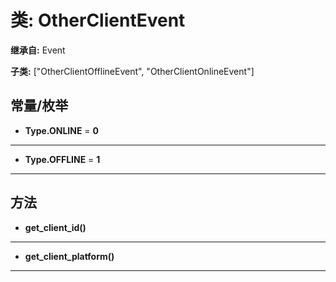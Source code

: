 # 类: OtherClientEvent  
  
**继承自:** Event  
  
**子类:** ["OtherClientOfflineEvent", "OtherClientOnlineEvent"]  
  
## 常量/枚举  
  
- **Type.ONLINE** = **0**  
  
---  
  
- **Type.OFFLINE** = **1**  
  
---  
  
## 方法 
  
- **get_client_id()**  
  
---  
  
- **get_client_platform()**  
  
---  
  

